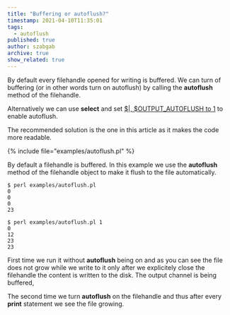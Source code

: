 ```yaml
---
title: "Buffering or autoflush?"
timestamp: 2021-04-10T11:35:01
tags:
  - autoflush
published: true
author: szabgab
archive: true
show_related: true
---
```



By default every filehandle opened for writing is buffered. We can turn of buffering (or in other words turn on autoflush)
by calling the **autoflush** method of the filehandle.

Alternatively we can use **select** and set [$|, $OUTPUT_AUTOFLUSH to 1](/outout-autoflush) to enable autoflush.

The recommended solution is the one in this article as it makes the code more readable.


{% include file="examples/autoflush.pl" %}

By default a filehandle is buffered. In this example we use the **autoflush** method of the filehandle object to make it flush to the file automatically.

```
$ perl examples/autoflush.pl
0
0
0
23

$ perl examples/autoflush.pl 1
0
12
23
23
```

First time we run it without **autoflush** being on and as you can see the file does not grow while we write to it only after we explicitely close the filehandle the content is written to the disk. The output channel is being buffered,

The second time we turn **autoflush** on the filehandle and thus after every **print** statement we see the file growing.
